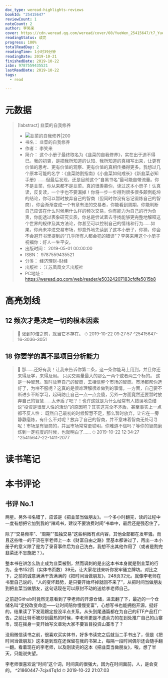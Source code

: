 ```yaml
---
doc_type: weread-highlights-reviews
bookId: "25415647"
reviewCount: 1
noteCount: 2
author: 李笑来
cover: https://cdn.weread.qq.com/weread/cover/60/YueWen_25415647/t7_YueWen_25415647.jpg
readingStatus: 读完
progress: 100%
totalReadDay: 2
readingTime: 1小时39分钟
readingDate: 2019-10-21
finishedDate: 2019-10-22
isbn: 9787559435521
lastReadDate: 2019-10-22
tags:
  - read

---
```

# 元数据
> [!abstract] 韭菜的自我修养
> - ![ 韭菜的自我修养|200](https://cdn.weread.qq.com/weread/cover/60/YueWen_25415647/t7_YueWen_25415647.jpg)
> - 书名： 韭菜的自我修养
> - 作者： 李笑来
> - 简介： 这个小册子最终取名为《韭菜的自我修养》，实在出于迫不得已。我的初衷，是把我所知道的认知、我所知道的真相写出来，让更有价值的思考、更有价值的观察、更有价值的真相传播得更多。我想过几个原本可能的名字：《韭菜防割指南》《小韭菜如何成长》《新韭菜必知手册》……但最后发现，还是目前这个“自黑书名”最可能自带流量。你不是韭菜，你从来都不是韭菜。真的很羡慕你，读过这本小册子！认真读，反复读，一个字也不要漏掉！你将一步一步得到很多很多颠倒乾坤的结论，你可以暂时放弃自己的智商（但同时你没有忘记锻炼自己的智商），你会渐渐变成一个有章有法的交易者，你能看到周期，你能判断自己应该在什么时候用什么样的频次交易，你有能力为自己的行为负责，你能透过表象研究实质，你总是尝试着去寻找能够更完整地解释这个世界的规律及其方法论，你甚至可以控制自己的情绪和行为……如果，你尚未冲进交易市场，却意外地先读到了这本小册子，你猜，你会不会避开书里提到的“几乎所有人都会犯的错误”？李笑来用这个小册子祝福你：好人一生平安。
> - 出版时间： 2019-05-01 00:00:00
> - ISBN： 9787559435521
> - 分类： 经济理财-财经
> - 出版社： 江苏凤凰文艺出版社
> - PC地址：https://weread.qq.com/web/reader/e50324207183cfdfe5015b8

# 高亮划线

## 12 频次才是决定一切的根本因素

> 📌 涨到10倍之前，就当它不存在。 
> ⏱ 2019-10-22 09:27:57 ^25415647-16-3036-3051

## 18 你要学的真不是项目分析能力

> 📌 那……还好有我！让我来告诉你第二条，这一条你能马上用到，并且你还来得及学，来得及用。 只买交易量最大的那么一两个或者两三个标的。 这是一种智慧。暂时放弃自己的智商，去相信整个市场的智商。市场都帮你选好了，为啥不服呢？这真的是很难理解很难做到的事情。一方面，自己要不断进步不断学习，起码防止自己一点一点变傻，另外一方面竟然还要暂时放弃自己的智慧……太矛盾了吧？！也许这就是为什么经常有人错误地总结说“投资是很反人性的活动”的原因吧？其实这完全不矛盾，甚至事实上一点都不反人性： 既然自己最初的时候智慧不足，那么暂时放弃，让它在一旁静静磨炼，有什么不对呢？放弃了自己的智商，并不意味着智商无处可寻呢！市场是有智商的，并且市场常常更聪明，你难道不信吗？等你的智商磨炼到一定程度的时候，也就明白了…… 
> ⏱ 2019-10-22 12:34:27 ^25415647-22-1411-2077

# 读书笔记

# 本书评论

## 书评 No.1 
两星。另外书名错了，应该是《把韭菜当做朋友》。一个多小时翻完，读的过程中一度有想把它加到我的“辣鸡书，建议不要浪费时间”书单中，最后还是强忍住了。

除了“交易频率”、“周期”“孤独交易”这些稍微有点内容，其他全部都在发牢骚。而且这些唯一的干货在李老师上一本《财富自由之路》里基本都讲过了，再出一本小册子的意义除了是为了录音事件后为自己洗白，我想不出其他作用了（或者是割完韭菜还不忘施肥？）。

整本书在讲怎么防止成为韭菜被割，然而讽刺的是出这本书本身就是割韭菜的行为。全书152页（实体书页数）39元，让大家花钱来听你发牢骚立牌坊。对比之下，之前的诚意满满干货满满的《把时间当做朋友》，248页32元。就像李老师在书里自己说的，“人的变坏趋势，是只要开始坏掉就回不来了”，从把时间当做朋友到把韭菜当做朋友，这句话现在可以原封不动的送给李老师自己。

之前逛Github时竟然无意看到了李老师的开源仓储，进去翻了下，最近的一个仓储名叫“定投改变命运——让时间陪你慢慢变富”，心想写书也能拥抱开源，挺好的，结果读了下发现跟定投没半点关系，从头到尾通篇都在为自己的ETF产品打广告。之前比特币被炒到最热的时候，李老师更是不遗余力的在到处推广自己的山寨币，现在摇身一变开始写文章劝大家不要盲目投资山寨币了？

没用微信读书之前，很喜欢买实体书，好多书读完之后就当二手书出了，但是《把时间当做朋友》这本是到现在还保留在我的书架上，每隔一段时间偶尔还会随手翻一翻。看着现在的李老师，以及刚读完的这本《把韭菜当做朋友》，唉，想了半天，只能说失望。

李老师很喜欢说“时间”这个词，时间真的很强大，因为在时间面前，人，是会变的。 ^21860447-7cjx4Tq1d
⏱ 2019-10-22 21:07:03

